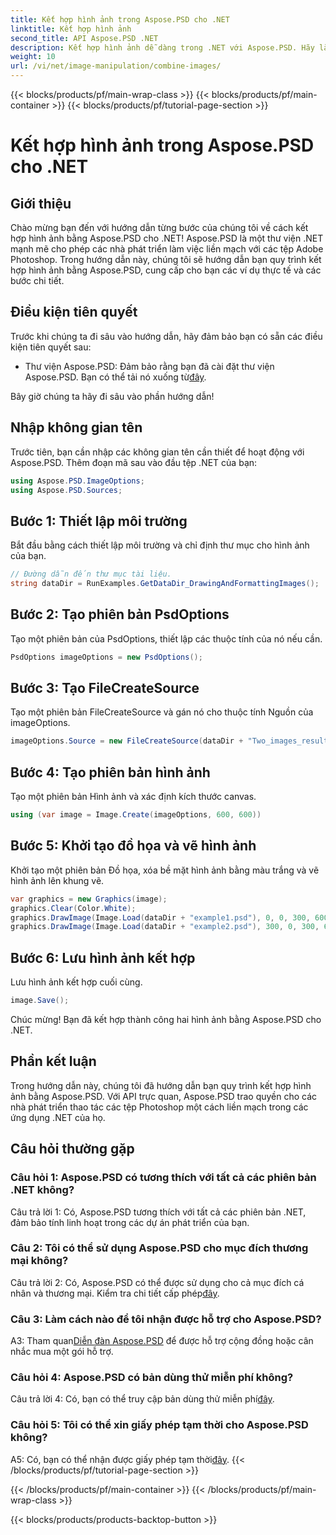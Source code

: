 ```yaml
---
title: Kết hợp hình ảnh trong Aspose.PSD cho .NET
linktitle: Kết hợp hình ảnh
second_title: API Aspose.PSD .NET
description: Kết hợp hình ảnh dễ dàng trong .NET với Aspose.PSD. Hãy làm theo hướng dẫn từng bước của chúng tôi để thao tác hình ảnh liền mạch.
weight: 10
url: /vi/net/image-manipulation/combine-images/
---
```


{{< blocks/products/pf/main-wrap-class >}}
{{< blocks/products/pf/main-container >}}
{{< blocks/products/pf/tutorial-page-section >}}

# Kết hợp hình ảnh trong Aspose.PSD cho .NET

## Giới thiệu

Chào mừng bạn đến với hướng dẫn từng bước của chúng tôi về cách kết hợp hình ảnh bằng Aspose.PSD cho .NET! Aspose.PSD là một thư viện .NET mạnh mẽ cho phép các nhà phát triển làm việc liền mạch với các tệp Adobe Photoshop. Trong hướng dẫn này, chúng tôi sẽ hướng dẫn bạn quy trình kết hợp hình ảnh bằng Aspose.PSD, cung cấp cho bạn các ví dụ thực tế và các bước chi tiết.

## Điều kiện tiên quyết

Trước khi chúng ta đi sâu vào hướng dẫn, hãy đảm bảo bạn có sẵn các điều kiện tiên quyết sau:

-  Thư viện Aspose.PSD: Đảm bảo rằng bạn đã cài đặt thư viện Aspose.PSD. Bạn có thể tải nó xuống từ[đây](https://releases.aspose.com/psd/net/).

Bây giờ chúng ta hãy đi sâu vào phần hướng dẫn!

## Nhập không gian tên

Trước tiên, bạn cần nhập các không gian tên cần thiết để hoạt động với Aspose.PSD. Thêm đoạn mã sau vào đầu tệp .NET của bạn:

```csharp
using Aspose.PSD.ImageOptions;
using Aspose.PSD.Sources;
```

## Bước 1: Thiết lập môi trường

Bắt đầu bằng cách thiết lập môi trường và chỉ định thư mục cho hình ảnh của bạn.

```csharp
// Đường dẫn đến thư mục tài liệu.
string dataDir = RunExamples.GetDataDir_DrawingAndFormattingImages();
```

## Bước 2: Tạo phiên bản PsdOptions

Tạo một phiên bản của PsdOptions, thiết lập các thuộc tính của nó nếu cần.

```csharp
PsdOptions imageOptions = new PsdOptions();
```

## Bước 3: Tạo FileCreateSource

Tạo một phiên bản FileCreateSource và gán nó cho thuộc tính Nguồn của imageOptions.

```csharp
imageOptions.Source = new FileCreateSource(dataDir + "Two_images_result_out.psd", false);
```

## Bước 4: Tạo phiên bản hình ảnh

Tạo một phiên bản Hình ảnh và xác định kích thước canvas.

```csharp
using (var image = Image.Create(imageOptions, 600, 600))
```

## Bước 5: Khởi tạo đồ họa và vẽ hình ảnh

Khởi tạo một phiên bản Đồ họa, xóa bề mặt hình ảnh bằng màu trắng và vẽ hình ảnh lên khung vẽ.

```csharp
var graphics = new Graphics(image);
graphics.Clear(Color.White);
graphics.DrawImage(Image.Load(dataDir + "example1.psd"), 0, 0, 300, 600);
graphics.DrawImage(Image.Load(dataDir + "example2.psd"), 300, 0, 300, 600);
```

## Bước 6: Lưu hình ảnh kết hợp

Lưu hình ảnh kết hợp cuối cùng.

```csharp
image.Save();
```

Chúc mừng! Bạn đã kết hợp thành công hai hình ảnh bằng Aspose.PSD cho .NET.

## Phần kết luận

Trong hướng dẫn này, chúng tôi đã hướng dẫn bạn quy trình kết hợp hình ảnh bằng Aspose.PSD. Với API trực quan, Aspose.PSD trao quyền cho các nhà phát triển thao tác các tệp Photoshop một cách liền mạch trong các ứng dụng .NET của họ.

## Câu hỏi thường gặp

### Câu hỏi 1: Aspose.PSD có tương thích với tất cả các phiên bản .NET không?

Câu trả lời 1: Có, Aspose.PSD tương thích với tất cả các phiên bản .NET, đảm bảo tính linh hoạt trong các dự án phát triển của bạn.

### Câu 2: Tôi có thể sử dụng Aspose.PSD cho mục đích thương mại không?

Câu trả lời 2: Có, Aspose.PSD có thể được sử dụng cho cả mục đích cá nhân và thương mại. Kiểm tra chi tiết cấp phép[đây](https://purchase.aspose.com/buy).

### Câu 3: Làm cách nào để tôi nhận được hỗ trợ cho Aspose.PSD?

 A3: Tham quan[Diễn đàn Aspose.PSD](https://forum.aspose.com/c/psd/34) để được hỗ trợ cộng đồng hoặc cân nhắc mua một gói hỗ trợ.

### Câu hỏi 4: Aspose.PSD có bản dùng thử miễn phí không?

 Câu trả lời 4: Có, bạn có thể truy cập bản dùng thử miễn phí[đây](https://releases.aspose.com/).

### Câu hỏi 5: Tôi có thể xin giấy phép tạm thời cho Aspose.PSD không?

A5: Có, bạn có thể nhận được giấy phép tạm thời[đây](https://purchase.aspose.com/temporary-license/).
{{< /blocks/products/pf/tutorial-page-section >}}

{{< /blocks/products/pf/main-container >}}
{{< /blocks/products/pf/main-wrap-class >}}

{{< blocks/products/products-backtop-button >}}
